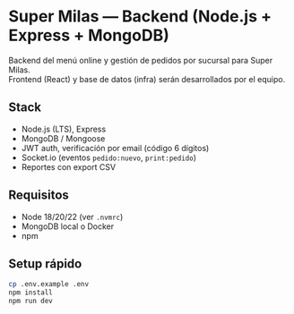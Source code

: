 # Super Milas — Backend (Node.js + Express + MongoDB)

Backend del menú online y gestión de pedidos por sucursal para Super Milas.  
Frontend (React) y base de datos (infra) serán desarrollados por el equipo.

## Stack
- Node.js (LTS), Express
- MongoDB / Mongoose
- JWT auth, verificación por email (código 6 dígitos)
- Socket.io (eventos `pedido:nuevo`, `print:pedido`)
- Reportes con export CSV

## Requisitos
- Node 18/20/22 (ver `.nvmrc`)
- MongoDB local o Docker
- npm

## Setup rápido
```bash
cp .env.example .env
npm install
npm run dev